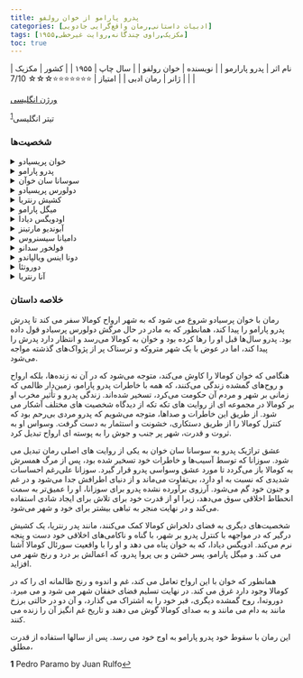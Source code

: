 ```yaml
---
title: پدرو پارامو از خوان رولفو
categories: [ادبیات داستانی,رمان واقع‌گرایی جادویی]
tags: [مکزیک,راوی چندگانه,روایت غیر‌خطی,۱۹۵۵]
toc: true
---
```


| نام اثر | پدرو پارارمو |
| نویسنده | خوان رولفو |
| سال چاپ | ۱۹۵۵ |
| کشور | مکزیک |
| ژانر | رمان ادبی |
| امتیاز | ⭐⭐⭐⭐⭐⭐⭐☆☆☆ 7/10 |

[ورژن انگلیسی](https://www.fadedpage.com/books/20211110/html.php)

تیتر انگلیسی<sup id="a1">[1](#f1)</sup>

### شخصیت‌ها

<details>
  <summary>خوان پریسیادو</summary>
خوان پریسیادو به شهر متروکه و شبح‌زده کومالا سفر می‌کند تا به وصیت مادر در حال مرگش، دولورس، عمل کرده و پدرش، پدرو پارامو، را پیدا کند. او به امید دیدار پدر وارد کومالا می‌شود، اما به‌زودی درمی‌یابد که شهر به جای انسان‌های زنده، مملو از ارواح و صداهای گذشته است.
</details>

<details>
  <summary>پدرو پارامو</summary>
پدرو پارامو، مالک زمین‌های کومالا و مردی سنگدل و ظالم است که روزگاری با استفاده از ثروت و قدرتش بر شهر و ساکنان آن حکم می‌راند. او از طریق خشونت، فریب و طمع، کومالا را به مکانی متروکه و روح‌زده تبدیل کرد.
</details>

<details>
  <summary>سوسانا سان خوآن</summary>
سوسانا سان خوآن عشق ناکام پدرو پارامو است. او زنی با روحی رنج‌دیده و ذهنی ناآرام است که بعد از مرگ شوهرش به کومالا بازمی‌گردد. پدرو، علی‌رغم عشق شدیدی که به سوسانا دارد، هرگز نمی‌تواند دل او را به دست آورد و همین عشق ناکام، او را به ورطه نابودی اخلاقی می‌کشاند.
</details>

<details>
  <summary>دولورس پریسیادو</summary>
دولورس پریسیادو، مادر خوان و همسر سابق پدرو پارامو است که پس از ترک شدن توسط پدرو، به تنهایی خوان را بزرگ می‌کند. او از خوان می‌خواهد که به کومالا برود و پدرش را پیدا کند.
</details>

<details>
  <summary>کشیش رنتریا</summary>
کشیش رنتریا، روحانی شهر کومالا، با احساس گناه و شکست در مسائل اخلاقی دست‌وپنجه نرم می‌کند. او تحت تأثیر پدرو پارامو و فساد موجود، به تدریج ایمان خود را از دست می‌دهد و نمایانگر ضعف کلیسا در برابر قدرت دنیاست.
</details>

<details>
  <summary>میگل پارامو</summary>
میگل پارامو، پسر بی‌پروا و خشن پدرو، به خاطر رفتارهای بی‌رحمانه‌اش در کومالا شناخته شده است. مرگ ناگهانی او نقطه عطفی در داستان است و گناهان او سایه‌ای سنگین بر سر کومالا می‌اندازد.
</details>

<details>
  <summary>اودویگس دیادا</summary>
اودویگس، دوست قدیمی دولورس و اولین کسی است که خوان در کومالا ملاقات می‌کند. او شخصیتی شبح‌وار است که با حضور خود، دنیای غم‌انگیز و فراطبیعی کومالا را برای خوان آشکار می‌کند.
</details>

<details>
  <summary>آبوندیو مارتینز</summary>
آبوندیو مارتینز، یکی از فرزندان نامشروع پدرو، مردی فقیر و دردمند است که زندگی او با رنج و غم دست‌وپنجه نرم می‌کند. او در انتهای داستان با پدرو روبرو می‌شود و نقش مهمی در پایان زندگی پدرو ایفا می‌کند.
</details>

<details>
  <summary>دامیانا سیسنروس</summary>
دامیانا، خدمتکار سابق خانه پارامو، در کومالا زندگی می‌کند و راهنمای خوان در این دنیای روح‌زده است. او درک عمیقی از دنیای ماوراء دارد و با ارواح کومالا به راحتی ارتباط برقرار می‌کند.
</details>

<details>
  <summary>فولخور سدانو</summary>
فولخور سدانو، مدیر وفادار پدرو، در اداره املاک پارامو و انجام نقشه‌های او به پدرو کمک می‌کند. او نمادی از وفاداری فاسد و بی‌رحمی است که به قدرت پدرو وابسته است.
</details>

<details>
  <summary>دونا اینس ویالپاندو</summary>
دونا اینس یکی از شخصیت‌های فرعی است که نماینده جامعه مادی‌گرای و پوسیده کومالا است. او در برخورد با پدرو، خودخواهی و ارزش‌های سطحی خود را نشان می‌دهد.
</details>

<details>
  <summary>دوروتئا</summary>
دوروتئا، زنی دیوانه است که در کنار خوان در گور به سر می‌برد. خاطرات و تجربیات او نمایانگر فروپاشی شهر و تاثیرات ویرانگر پدرو پارامو بر مردم کومالاست.
</details>

<details>
  <summary>آنا رنتریا</summary>
آنا، خواهرزاده کشیش رنتریا، یکی از قربانیان میگل پارامو است و ماجرای او، کشیش را با تضادهای اخلاقی بیشتر مواجه می‌کند.
</details>


### خلاصه داستان

رمان با خوان پرسیادو شروع می شود که به شهر ارواح کومالا سفر می کند تا پدرش پدرو پارامو را پیدا کند، همانطور که به مادر در حال مرگش دولورس پرسیادو قول داده بود. پدرو سال‌ها قبل او را رها کرده بود و خوان به کومالا می‌رسد و انتظار دارد پدرش را پیدا کند، اما در عوض با یک شهر متروکه و ترسناک پر از پژواک‌های گذشته مواجه می‌شود.

هنگامی که خوان کومالا را کاوش می‌کند، متوجه می‌شود که در آن نه زنده‌ها، بلکه ارواح و روح‌های گمشده زندگی می‌کنند، که همه با خاطرات پدرو پارامو، زمین‌دار ظالمی که زمانی بر شهر و مردم آن حکومت می‌کرد، تسخیر شده‌اند. زندگی پدرو و تأثیر مخرب او بر کومالا در مجموعه ای از روایت های تکه تکه از دیدگاه شخصیت های مختلف آشکار می شود. از طریق این خاطرات و صداها، متوجه می‌شویم که پدرو مردی بی‌رحم بود که کنترل کومالا را از طریق دستکاری، خشونت و استثمار به دست گرفت. وسواس او به ثروت و قدرت، شهر پر جنب و جوش را به پوسته ای ارواح تبدیل کرد.

عشق تراژیک پدرو به سوسانا سان خوان به یکی از روایت های اصلی رمان تبدیل می شود. سوزانا که توسط آسیب‌ها و خاطرات خود تسخیر شده بود، پس از مرگ همسرش به کومالا باز می‌گردد تا مورد عشق وسواسی پدرو قرار گیرد. سوزانا علی‌رغم احساسات شدیدی که نسبت به او دارد، بی‌تفاوت می‌ماند و از دنیای اطرافش جدا می‌شود و در غم و جنون خود گم می‌شود. آرزوی برآورده نشده پدرو برای سوزانا، او را عمیق‌تر به سمت انحطاط اخلاقی سوق می‌دهد، زیرا او از قدرت خود برای تلاش برای ایجاد شادی استفاده می‌کند و در نهایت منجر به تباهی بیشتر برای خود و شهر می‌شود.

شخصیت‌های دیگری به فضای دلخراش کومالا کمک می‌کنند، مانند پدر رنتریا، یک کشیش درگیر که در مواجهه با کنترل پدرو بر شهر، با گناه و ناکامی‌های اخلاقی خود دست و پنجه نرم می‌کند. ادویگس دیادا، که به خوان پناه می دهد و او را با واقعیت سورئال کومالا آشنا می کند. و میگل پارامو، پسر خشن و بی پروا پدرو، که اعمالش بر درد و رنج شهر می افزاید.

همانطور که خوان با این ارواح تعامل می کند، غم و اندوه و رنج ظالمانه ای را که در کومالا وجود دارد غرق می کند. در نهایت تسلیم فضای خفقان شهر می شود و می میرد.  دوروته‌ا، روح گمشده دیگری، قبر خود را به اشتراک می گذارد، و آن دو در حالتی برزخ مانند به دام می مانند و به صدای کومالا گوش می دهند و تاریخ غم انگیز آن را زنده می کنند.

این رمان با سقوط خود پدرو پارامو به اوج خود می رسد. پس از سالها استفاده از قدرت مطلق،

<b id="f1">1</b> <span class="footnote">Pedro Paramo by Juan Rulfo</span>[↩](#a1)